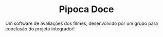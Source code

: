 <h1 align="center">
 Pipoca Doce
</h1>

Um software de avaliações dos filmes, desenvolvido por um grupo para conclusão do projeto integrador!